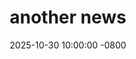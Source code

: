 ---
title: >-
    news with link
    <a href="https://google.com" target="_blank">Read more <i class="fas fa-angle-double-right"></i></a>
date: 2025-09-30 10:00:00 -0800

title: >-
    another news
date: 2025-10-30 10:00:00 -0800
---